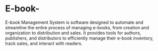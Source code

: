 # E-book-
 E-book Management System is software designed to automate and streamline the entire process of managing e-books, from creation and organization to distribution and sales. It provides tools for authors, publishers, and distributors to efficiently manage their e-book inventory, track sales, and interact with readers. 
